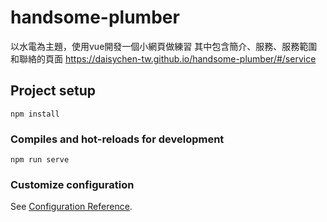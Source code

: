 # handsome-plumber
以水電為主題，使用vue開發一個小網頁做練習
其中包含簡介、服務、服務範圍和聯絡的頁面
https://daisychen-tw.github.io/handsome-plumber/#/service
## Project setup
```
npm install
```

### Compiles and hot-reloads for development
```
npm run serve
```

### Customize configuration
See [Configuration Reference](https://cli.vuejs.org/config/).
